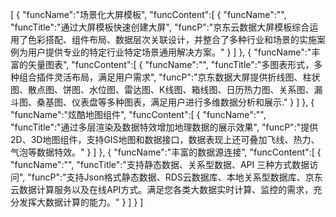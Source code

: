 [
	{
		"funcName":"场景化大屏模板",
		"funcContent":[
			{
				"funcName":"",
				"funcTitle":"通过大屏模板快速创建大屏",
				"funcP":"京东云数据大屏模板综合运用了色彩搭配、组件布局、数据层次关联设计，并整合了多种行业和场景的实施案例为用户提供专业的特定行业特定场景通用解决方案。"
			}
		]
	},
	{
		"funcName":"丰富的矢量图表",
		"funcContent":[
			{
				"funcName":"",
				"funcTitle":"多图表形式，多种组合插件灵活布局，满足用户需求",
				"funcP":"京东数据大屏提供折线图、柱状图、散点图、饼图、水位图、雷达图、K线图、箱线图、日历热力图、关系图、漏斗图、桑基图、仪表盘等多种图表，满足用户进行多维数据分析和展示."
			}
		]
	},
	{
		"funcName":"炫酷地图组件",
		"funcContent":[
			{
				"funcName":"",
				"funcTitle":"通过多层渲染及数据特效增加地理数据的展示效果",
				"funcP":"提供2D、3D地图组件，支持GIS地图和数据接口，数据表现上还可叠加飞线、热力、气泡等数据特效。"
			}
		]
	},
	{
		"funcName":"丰富的数据源连接",
		"funcContent":[
			{
				"funcName":"",
				"funcTitle":"支持静态数据、关系型数据、API 三种方式数据访问",
				"funcP":"支持Json格式静态数据、RDS云数据库、本地关系型数据库、京东云数据计算服务以及在线API方式。满足您各类大数据实时计算、监控的需求，充分发挥大数据计算的能力。"
			}
		]
	}
]